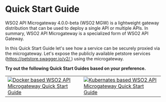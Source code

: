 # Quick Start Guide

WSO2 API Microgateway 4.0.0-beta (WSO2 MGW) is a lightweight gateway distribution that can be used to deploy a single API or multiple APIs. In summary, WSO2 API Microgateway is a specialized form of WSO2 API Gateway.

In this Quick Start Guide let's see how a service can be securely proxied via the microgateway. Let's expose the publicly available petstore services (https://petstore.swagger.io/v2/ ) using the microgateway.

**Try out the following Quick Start Guides based on your preference.**

|                                                                                                                                                                                                  |                                                                                                                                                                                                  |
|--------------------------------------------------------------------------------------------------------------------------------------------------------------------------------------------------|--------------------------------------------------------------------------------------------------------------------------------------------------------------------------------------------------|
| [![Docker based WSO2 API Microgateway Quick Start Guide]({{base_path}}/assets/img/deploy/mgw/docker-logo.png "Docker based WSO2 API Microgateway Quick Start Guide")]({{base_path}}/deploy-and-publish/deploy-on-gateway/api-microgateway/getting-started/quick-start-guide/quick-start-guide-docker) | [![Kubernates based WSO2 API Microgateway Quick Start Guide]({{base_path}}/assets/img/deploy/mgw/kubernates.png "Kubernates based WSO2 API Microgateway Quick Start Guide")]({{base_path}}/deploy-and-publish/deploy-on-gateway/api-microgateway/getting-started/quick-start-guide/quick-start-guide-kubernetes) |


